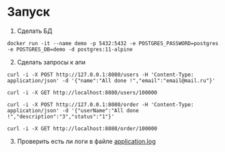 # Запуск

1. Сделать БД
```shell
docker run -it --name demo -p 5432:5432 -e POSTGRES_PASSWORD=postgres -e POSTGRES_DB=demo -d postgres:11-alpine
```
2. Сделать запросы к апи
```shell
curl -i -X POST http://127.0.0.1:8080/users -H 'Content-Type: application/json' -d '{"name":"All done !","email":"email@mail.ru"}'
```

 ```shell
curl -i -X GET http://localhost:8080/users/100000
```

```shell
curl -i -X POST http://127.0.0.1:8080/order -H 'Content-Type: application/json' -d '{"userName":"All done !","description":"3","status":"1"}'
```
 ```shell
curl -i -X GET http://localhost:8080/order/100000
```

3. Проверить есть ли логи в файле [application.log](/logs/application.log) 
